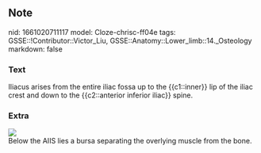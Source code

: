 ## Note
nid: 1661020711117
model: Cloze-chrisc-ff04e
tags: GSSE::!Contributor::Victor_Liu, GSSE::Anatomy::Lower_limb::14._Osteology
markdown: false

### Text
Iliacus arises from the entire iliac fossa up to the {{c1::inner}} lip of the iliac crest and down to the {{c2::anterior inferior iliac}} spine.

### Extra
<img src="paste-53f64f3fdc92a706e8280f98982cb7a93ec74d4e.jpg">
<div>
  Below the AIIS lies a bursa separating the overlying muscle from
  the bone.
</div>
